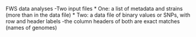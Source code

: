 FWS data analyses
-Two input files
    * One: a list of metadata and strains (more than in the data file)
    * Two: a data file of binary values or SNPs, with row and header labels
-the column headers of both are exact matches (names of genomes)

